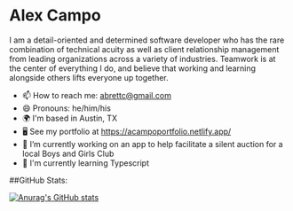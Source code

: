 # Alex Campo

I am a detail-oriented and determined software developer who has the rare combination of technical acuity as well as client relationship management from leading organizations across a variety of industries. Teamwork is at the center of everything I do, and believe that working and learning alongside others lifts everyone up together.

- 📫 How to reach me: abrettc@gmail.com
- 😄 Pronouns: he/him/his
- 🌍 I'm based in Austin, TX
- 🖥️ See my portfolio at https://acampoportfolio.netlify.app/
- 🔭 I’m currently working on an app to help facilitate a silent auction for a local Boys and Girls Club
- 🧠 I'm currently learning Typescript

##GitHub Stats:

[![Anurag's GitHub stats](https://github-readme-stats.vercel.app/api?username=alexcampo5)](https://github.com/anuraghazra/github-readme-stats)



<!--
**alexcampo5/alexcampo5** is a ✨ _special_ ✨ repository because its `README.md` (this file) appears on your GitHub profile.

Here are some ideas to get you started:

- 🔭 I’m currently working on ...
- 🌱 I’m currently learning ...
- 👯 I’m looking to collaborate on ...
- 🤔 I’m looking for help with ...
- 💬 Ask me about ...
- 📫 How to reach me: ...
- 😄 Pronouns: ...
- ⚡ Fun fact: ...
-->
